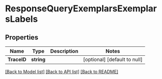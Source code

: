 # ResponseQueryExemplarsExemplarsLabels

## Properties
Name | Type | Description | Notes
------------ | ------------- | ------------- | -------------
**TraceID** | **string** |  | [optional] [default to null]

[[Back to Model list]](../README.md#documentation-for-models) [[Back to API list]](../README.md#documentation-for-api-endpoints) [[Back to README]](../README.md)

